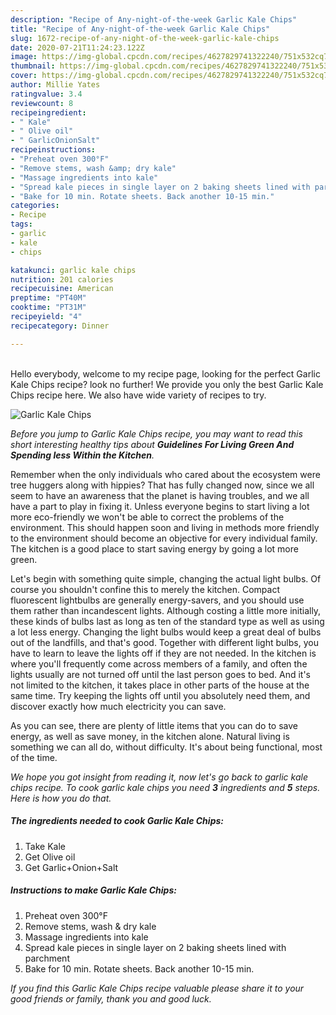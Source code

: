 ```yaml
---
description: "Recipe of Any-night-of-the-week Garlic Kale Chips"
title: "Recipe of Any-night-of-the-week Garlic Kale Chips"
slug: 1672-recipe-of-any-night-of-the-week-garlic-kale-chips
date: 2020-07-21T11:24:23.122Z
image: https://img-global.cpcdn.com/recipes/4627829741322240/751x532cq70/garlic-kale-chips-recipe-main-photo.jpg
thumbnail: https://img-global.cpcdn.com/recipes/4627829741322240/751x532cq70/garlic-kale-chips-recipe-main-photo.jpg
cover: https://img-global.cpcdn.com/recipes/4627829741322240/751x532cq70/garlic-kale-chips-recipe-main-photo.jpg
author: Millie Yates
ratingvalue: 3.4
reviewcount: 8
recipeingredient:
- " Kale"
- " Olive oil"
- " GarlicOnionSalt"
recipeinstructions:
- "Preheat oven 300°F"
- "Remove stems, wash &amp; dry kale"
- "Massage ingredients into kale"
- "Spread kale pieces in single layer on 2 baking sheets lined with parchment"
- "Bake for 10 min. Rotate sheets. Back another 10-15 min."
categories:
- Recipe
tags:
- garlic
- kale
- chips

katakunci: garlic kale chips 
nutrition: 201 calories
recipecuisine: American
preptime: "PT40M"
cooktime: "PT31M"
recipeyield: "4"
recipecategory: Dinner

---
```

<br>
Hello everybody, welcome to my recipe page, looking for the perfect Garlic Kale Chips recipe? look no further! We provide you only the best Garlic Kale Chips recipe here. We also have wide variety of recipes to try.
<br>


![Garlic Kale Chips](https://img-global.cpcdn.com/recipes/4627829741322240/751x532cq70/garlic-kale-chips-recipe-main-photo.jpg)

<i>Before you jump to Garlic Kale Chips recipe, you may want to read this short interesting healthy tips about 
<strong>Guidelines For Living Green And Spending less Within the Kitchen</strong>.</i>
</br>

Remember when the only individuals who cared about the ecosystem were tree huggers along with hippies? That has fully changed now, since we all seem to have an awareness that the planet is having troubles, and we all have a part to play in fixing it. Unless everyone begins to start living a lot more eco-friendly we won't be able to correct the problems of the environment. This should happen soon and living in methods more friendly to the environment should become an objective for every individual family. The kitchen is a good place to start saving energy by going a lot more green.

Let's begin with something quite simple, changing the actual light bulbs. Of course you shouldn't confine this to merely the kitchen. Compact fluorescent lightbulbs are generally energy-savers, and you should use them rather than incandescent lights. Although costing a little more initially, these kinds of bulbs last as long as ten of the standard type as well as using a lot less energy. Changing the light bulbs would keep a great deal of bulbs out of the landfills, and that's good. Together with different light bulbs, you have to learn to leave the lights off if they are not needed. In the kitchen is where you'll frequently come across members of a family, and often the lights usually are not turned off until the last person goes to bed. And it's not limited to the kitchen, it takes place in other parts of the house at the same time. Try keeping the lights off until you absolutely need them, and discover exactly how much electricity you can save.

As you can see, there are plenty of little items that you can do to save energy, as well as save money, in the kitchen alone. Natural living is something we can all do, without difficulty. It's about being functional, most of the time.


<i>We hope you got insight from reading it, now let's go back to garlic kale chips recipe. To cook garlic kale chips you need <strong>3</strong> ingredients and <strong>5</strong> steps. Here is how you do that.
</i>

##### The ingredients needed to cook Garlic Kale Chips:

1. Take  Kale
1. Get  Olive oil
1. Get  Garlic+Onion+Salt


##### Instructions to make Garlic Kale Chips:

1. Preheat oven 300°F
1. Remove stems, wash &amp; dry kale
1. Massage ingredients into kale
1. Spread kale pieces in single layer on 2 baking sheets lined with parchment
1. Bake for 10 min. Rotate sheets. Back another 10-15 min.


<i>If you find this Garlic Kale Chips recipe valuable please share it to your good friends or family, thank you and good luck.</i>
